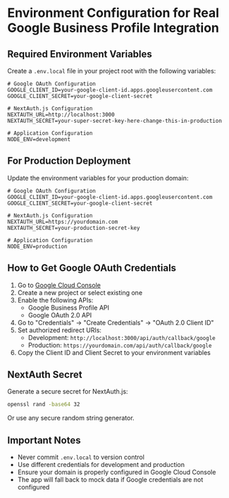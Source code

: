 # Environment Configuration for Real Google Business Profile Integration

## Required Environment Variables

Create a `.env.local` file in your project root with the following variables:

```env
# Google OAuth Configuration
GOOGLE_CLIENT_ID=your-google-client-id.apps.googleusercontent.com
GOOGLE_CLIENT_SECRET=your-google-client-secret

# NextAuth.js Configuration
NEXTAUTH_URL=http://localhost:3000
NEXTAUTH_SECRET=your-super-secret-key-here-change-this-in-production

# Application Configuration
NODE_ENV=development
```

## For Production Deployment

Update the environment variables for your production domain:

```env
# Google OAuth Configuration
GOOGLE_CLIENT_ID=your-google-client-id.apps.googleusercontent.com
GOOGLE_CLIENT_SECRET=your-google-client-secret

# NextAuth.js Configuration
NEXTAUTH_URL=https://yourdomain.com
NEXTAUTH_SECRET=your-production-secret-key

# Application Configuration
NODE_ENV=production
```

## How to Get Google OAuth Credentials

1. Go to [Google Cloud Console](https://console.cloud.google.com/)
2. Create a new project or select existing one
3. Enable the following APIs:
   - Google Business Profile API
   - Google OAuth 2.0 API
4. Go to "Credentials" → "Create Credentials" → "OAuth 2.0 Client ID"
5. Set authorized redirect URIs:
   - Development: `http://localhost:3000/api/auth/callback/google`
   - Production: `https://yourdomain.com/api/auth/callback/google`
6. Copy the Client ID and Client Secret to your environment variables

## NextAuth Secret

Generate a secure secret for NextAuth.js:

```bash
openssl rand -base64 32
```

Or use any secure random string generator.

## Important Notes

- Never commit `.env.local` to version control
- Use different credentials for development and production
- Ensure your domain is properly configured in Google Cloud Console
- The app will fall back to mock data if Google credentials are not configured
